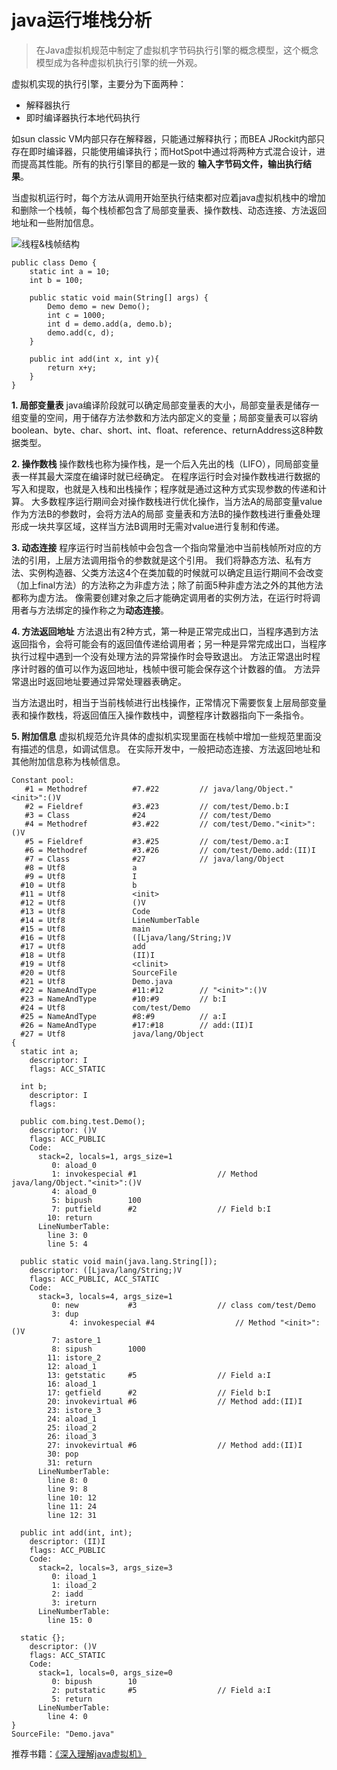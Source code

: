 # java运行堆栈分析
> 在Java虚拟机规范中制定了虚拟机字节码执行引擎的概念模型，这个概念模型成为各种虚拟机执行引擎的统一外观。

虚拟机实现的执行引擎，主要分为下面两种：
- 解释器执行
- 即时编译器执行本地代码执行

如sun classic VM内部只存在解释器，只能通过解释执行；而BEA JRockit内部只存在即时编译器，只能使用编译执行；而HotSpot中通过将两种方式混合设计，进而提高其性能。所有的执行引擎目的都是一致的 **输入字节码文件，输出执行结果**。

当虚拟机运行时，每个方法从调用开始至执行结束都对应着java虚拟机栈中的增加和删除一个栈帧，每个栈桢都包含了局部变量表、操作数栈、动态连接、方法返回地址和一些附加信息。

![线程&栈帧结构](https://upload-images.jianshu.io/upload_images/15579402-8594a04b422efbd0.png?imageMogr2/auto-orient/strip%7CimageView2/2/w/350)

```
public class Demo {
    static int a = 10;
    int b = 100;

    public static void main(String[] args) {
        Demo demo = new Demo();
        int c = 1000;
        int d = demo.add(a, demo.b);
        demo.add(c, d);
    }

    public int add(int x, int y){
        return x+y;
    }
}
```

**1. 局部变量表**
java编译阶段就可以确定局部变量表的大小，局部变量表是储存一组变量的空间，用于储存方法参数和方法内部定义的变量；局部变量表可以容纳boolean、byte、char、short、int、float、reference、returnAddress这8种数据类型。

**2. 操作数栈**
操作数栈也称为操作栈，是一个后入先出的栈（LIFO），同局部变量表一样其最大深度在编译时就已经确定。
在程序运行时会对操作数栈进行数据的写入和提取，也就是入栈和出栈操作；程序就是通过这种方式实现参数的传递和计算。
大多数程序运行期间会对操作数栈进行优化操作，当方法A的局部变量value作为方法B的参数时，会将方法A的局部 变量表和方法B的操作数栈进行重叠处理形成一块共享区域，这样当方法B调用时无需对value进行复制和传递。

**3. 动态连接**
程序运行时当前栈帧中会包含一个指向常量池中当前栈帧所对应的方法的引用，上层方法调用指令的参数就是这个引用。
我们将静态方法、私有方法、实例构造器、父类方法这4个在类加载的时候就可以确定且运行期间不会改变（加上final方法）的方法称之为非虚方法；除了前面5种非虚方法之外的其他方法都称为虚方法。
像需要创建对象之后才能确定调用者的实例方法，在运行时将调用者与方法绑定的操作称之为**动态连接**。

**4. 方法返回地址**
方法退出有2种方式，第一种是正常完成出口，当程序遇到方法返回指令，会将可能会有的返回值传递给调用者；另一种是异常完成出口，当程序执行过程中遇到一个没有处理方法的异常操作时会导致退出。
方法正常退出时程序计时器的值可以作为返回地址，栈帧中很可能会保存这个计数器的值。
方法异常退出时返回地址要通过异常处理器表确定。

当方法退出时，相当于当前栈帧进行出栈操作，正常情况下需要恢复上层局部变量表和操作数栈，将返回值压入操作数栈中，调整程序计数器指向下一条指令。

**5. 附加信息**
虚拟机规范允许具体的虚拟机实现里面在栈帧中增加一些规范里面没有描述的信息，如调试信息。
在实际开发中，一般把动态连接、方法返回地址和其他附加信息称为栈帧信息。


```
Constant pool:
   #1 = Methodref          #7.#22         // java/lang/Object."<init>":()V
   #2 = Fieldref           #3.#23         // com/test/Demo.b:I
   #3 = Class              #24            // com/test/Demo
   #4 = Methodref          #3.#22         // com/test/Demo."<init>":()V
   #5 = Fieldref           #3.#25         // com/test/Demo.a:I
   #6 = Methodref          #3.#26         // com/test/Demo.add:(II)I
   #7 = Class              #27            // java/lang/Object
   #8 = Utf8               a
   #9 = Utf8               I
  #10 = Utf8               b
  #11 = Utf8               <init>
  #12 = Utf8               ()V
  #13 = Utf8               Code
  #14 = Utf8               LineNumberTable
  #15 = Utf8               main
  #16 = Utf8               ([Ljava/lang/String;)V
  #17 = Utf8               add
  #18 = Utf8               (II)I
  #19 = Utf8               <clinit>
  #20 = Utf8               SourceFile
  #21 = Utf8               Demo.java
  #22 = NameAndType        #11:#12        // "<init>":()V
  #23 = NameAndType        #10:#9         // b:I
  #24 = Utf8               com/test/Demo
  #25 = NameAndType        #8:#9          // a:I
  #26 = NameAndType        #17:#18        // add:(II)I
  #27 = Utf8               java/lang/Object
{
  static int a;
    descriptor: I
    flags: ACC_STATIC

  int b;
    descriptor: I
    flags:

  public com.bing.test.Demo();
    descriptor: ()V
    flags: ACC_PUBLIC
    Code:
      stack=2, locals=1, args_size=1
         0: aload_0
         1: invokespecial #1                  // Method java/lang/Object."<init>":()V
         4: aload_0
         5: bipush        100
         7: putfield      #2                  // Field b:I
        10: return
      LineNumberTable:
        line 3: 0
        line 5: 4

  public static void main(java.lang.String[]);
    descriptor: ([Ljava/lang/String;)V
    flags: ACC_PUBLIC, ACC_STATIC
    Code:
      stack=3, locals=4, args_size=1
         0: new           #3                  // class com/test/Demo
         3: dup
             4: invokespecial #4                  // Method "<init>":()V
         7: astore_1
         8: sipush        1000
        11: istore_2
        12: aload_1
        13: getstatic     #5                  // Field a:I
        16: aload_1
        17: getfield      #2                  // Field b:I
        20: invokevirtual #6                  // Method add:(II)I
        23: istore_3
        24: aload_1
        25: iload_2
        26: iload_3
        27: invokevirtual #6                  // Method add:(II)I
        30: pop
        31: return
      LineNumberTable:
        line 8: 0
        line 9: 8
        line 10: 12
        line 11: 24
        line 12: 31

  public int add(int, int);
    descriptor: (II)I
    flags: ACC_PUBLIC
    Code:
      stack=2, locals=3, args_size=3
         0: iload_1
         1: iload_2
         2: iadd
         3: ireturn
      LineNumberTable:
        line 15: 0

  static {};
    descriptor: ()V
    flags: ACC_STATIC
    Code:
      stack=1, locals=0, args_size=0
         0: bipush        10
         2: putstatic     #5                  // Field a:I
         5: return
      LineNumberTable:
        line 4: 0
}
SourceFile: "Demo.java"
```

推荐书籍：[《深入理解java虚拟机》](https://book.douban.com/subject/24722612/)
